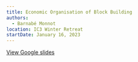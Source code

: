 ```yaml
---
title: Economic Organisation of Block Building
authors:
  - Barnabé Monnot
location: IC3 Winter Retreat
startDate: January 16, 2023
---
```


[View Google slides](https://docs.google.com/presentation/d/1mllkJF5rWjlZUdeIO-yqq2mXN3e1iBZJil6Ipp_5wOM/edit?usp=drive_link)
